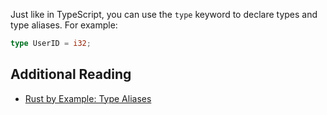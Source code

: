 Just like in TypeScript, you can use the `type` keyword to declare types and type aliases. For example:

```rust
type UserID = i32;
```

## Additional Reading

- [Rust by Example: Type Aliases](https://doc.rust-lang.org/rust-by-example/types/alias.html)
